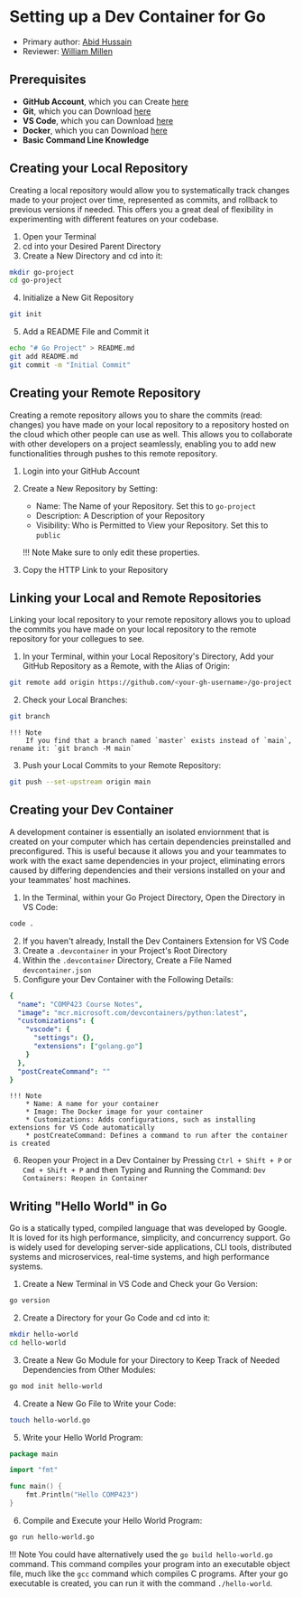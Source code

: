 # Setting up a Dev Container for Go

* Primary author: [Abid Hussain](https://github.com/Abid-Hussain36)
* Reviewer: [William Millen](https://github.com/wvmillen)

## Prerequisites
* **GitHub Account**, which you can Create [here](https://github.com)
* **Git**, which you can Download [here](https://git-scm.com/book/en/v2/Getting-Started-Installing-Git)
* **VS Code**, which you can Download [here](https://code.visualstudio.com)
* **Docker**, which you can Download [here](https://www.docker.com/products/docker-desktop)
* **Basic Command Line Knowledge**


## Creating your Local Repository
Creating a local repository would allow you to systematically track changes made to your project over time, represented as commits, and rollback to previous versions if needed. This offers you a great deal of flexibility in experimenting with different features on your codebase.

1. Open your Terminal
2. cd into your Desired Parent Directory
3. Create a New Directory and cd into it:
``` bash
mkdir go-project
cd go-project
```
4. Initialize a New Git Repository
``` bash
git init
```
5. Add a README File and Commit it
``` bash
echo "# Go Project" > README.md
git add README.md
git commit -m "Initial Commit"
```

## Creating your Remote Repository
Creating a remote repository allows you to share the commits (read: changes) you have made on your local repository to a repository hosted on the cloud which other people can use as well. This allows you to collaborate with other developers on a project seamlessly, enabling you to add new functionalities through pushes to this remote repository.

1. Login into your GitHub Account
2. Create a New Repository by Setting:
    * Name: The Name of your Repository. Set this to `go-project`
    * Description: A Description of your Repository
    * Visibility: Who is Permitted to View your Repository. Set this to `public`

    !!! Note
        Make sure to only edit these properties.

3. Copy the HTTP Link to your Repository

## Linking your Local and Remote Repositories
Linking your local repository to your remote repository allows you to upload the commits you have made on your local repository to the remote repository for your collegues to see.

1. In your Terminal, within your Local Repository's Directory, Add your GitHub Repository as a Remote, with the Alias of Origin:
``` bash
git remote add origin https://github.com/<your-gh-username>/go-project.git
```
2. Check your Local Branches:
``` bash
git branch
```

    !!! Note
        If you find that a branch named `master` exists instead of `main`, rename it: `git branch -M main`

3. Push your Local Commits to your Remote Repository:
``` bash
git push --set-upstream origin main
```

## Creating your Dev Container
A development container is essentially an isolated enviornment that is created on your computer which has certain dependencies preinstalled and preconfigured. This is useful because it allows you and your teammates to work with the exact same dependencies in your project, eliminating errors caused by differing dependencies and their versions installed on your and your teammates' host machines.

1. In the Terminal, within your Go Project Directory, Open the Directory in VS Code:
``` bash
code .
```
2. If you haven't already, Install the Dev Containers Extension for VS Code
3. Create a `.devcontainer` in your Project's Root Directory
4. Within the `.devcontainer` Directory, Create a File Named `devcontainer.json`
5. Configure your Dev Container with the Following Details:
``` yaml
{
  "name": "COMP423 Course Notes",
  "image": "mcr.microsoft.com/devcontainers/python:latest",
  "customizations": {
    "vscode": {
      "settings": {},
      "extensions": ["golang.go"]
    }
  },
  "postCreateCommand": ""
}
```

    !!! Note
        * Name: A name for your container
        * Image: The Docker image for your container
        * Customizations: Adds configurations, such as installing extensions for VS Code automatically
        * postCreateCommand: Defines a command to run after the container is created

6. Reopen your Project in a Dev Container by Pressing `Ctrl + Shift + P` or `Cmd + Shift + P` and then Typing and Running the Command: `Dev Containers: Reopen in Container`

## Writing "Hello World" in Go
Go is a statically typed, compiled language that was developed by Google. It is loved for its high performance, simplicity, and concurrency support. Go is widely used for developing server-side applications, CLI tools, distributed systems and microservices, real-time systems, and high performance systems.

1. Create a New Terminal in VS Code and Check your Go Version:
``` bash
go version
```
2. Create a Directory for your Go Code and cd into it:
``` bash
mkdir hello-world
cd hello-world
```
3. Create a New Go Module for your Directory to Keep Track of Needed Dependencies from Other Modules:
``` bash
go mod init hello-world
```
4. Create a New Go File to Write your Code:
``` bash
touch hello-world.go
```
5. Write your Hello World Program:
``` go
package main

import "fmt"

func main() {
    fmt.Println("Hello COMP423")
}
```
6. Compile and Execute your Hello World Program:
``` bash
go run hello-world.go
```

!!! Note
    You could have alternatively used the `go build hello-world.go` command. This command compiles your program into an executable object file, much like the `gcc` command which compiles C programs. After your go executable is created, you can run it with the command `./hello-world`.
